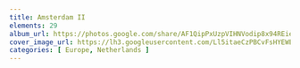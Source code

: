 ```yaml
---
title: Amsterdam II
elements: 29
album_url: https://photos.google.com/share/AF1QipPxUzpVIHNVodip8x94REiecax2q7C8d6fJak2sb7uBZvjClmTEPlfQ9gDDGhqPBw?key=Rl9wRmNwSkxxTXhyekJBa003RktvTlFDR0QxNVBB
cover_image_url: https://lh3.googleusercontent.com/Ll5itaeCzPBCvFsHYEWEWJb3YlWoKzFob-Yn8GwZLa_3Fr59QAEM6R3yMXpCeCXtEOElaq6fTlZ7-zER_iOktPtAzASYUHUbV6UpoYe3nbLrhmYrofTPmabqmwIm08hxdgiXUaGzW5yMnZpeSy0QdSnPp_HILQMfi9s9b0RR7NdeNP-fSpyuKfV1nDsLkH5QZjEaTX4IeyycKfxZuE9eLimQJmn3skFShwTSbgfvU5XdF6NUM_PJMN5nliwbRhuj1wpFCHfHTkfrO4wqlCCVkVbsVs5Ta7PSnYbBl1qF3rI4LehaoQBNnEUpfBubkhO3N5KRDB0CddUBhCSAWurTmbS0Ftn029-ms9rpDeNzwwgFu_CSUSxeVKax2uMRB6aP4c2smLQbt-fbVoQWGGACPfMQT1u_LaCmU_YbMcef71wm-WUMh0F8DlwNJ9fq3-ZCKiR_xnu3cLgq6FhO6SmaIUM33Jjv3zbhuBgK-8sPrQoc7gbKoovCvEj6OPi90WqvTkE2FeNaUehx_MkgnpKX3VOlLSDALiRaMWJqQeCdmc_CXKYJksVijJz_0NpBDaWPbhNzWR3Fm69NeCW49dMpJWEcTQLVUwki0is0OkD9fXWtFaozUZZJMjFMMciwuFSBfcLy6HMFhPoIiZ8IiLf7PvTr1Q=s195-p-k-no
categories: [ Europe, Netherlands ]
---
```

